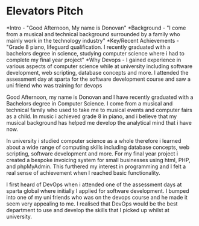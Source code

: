 # Elevators Pitch

*Intro - "Good Afternoon, My name is Donovan"
*Background - "I come from a musical and technical background surrounded by a family who mainly work in the technology industry"
*Key/Recent Achievements - "Grade 8 piano, lifeguard qualification. I recently graduated with a bachelors degree in science, studying computer science where i had to complete my final year project"
*Why Devops - I gained experience in various aspects of computer science while at university including software development, web scripting, database concepts and more. I attended the assessment day at sparta for the software development course and saw a uni friend who was training for devops


Good Afternoon, my name is Donovan and I have recently graduated with a Bachelors degree in Computer Science. I come from a musical and technical family who used to take me to musical events and computer fairs as a child. In music i achieved grade 8 in piano, and i believe that my musical background has helped me develop the analytical mind that i have now.

In university i studied computer science as a whole therefore i learned about a wide range of computing skills including database concepts, web scripting, software development and more. For my final year project i created a bespoke invoicing system for small businesses using html, PHP, and phpMyAdmin. This furthered my interest in programming and I felt a real sense of achievement when I reached basic functionality.

I first heard of DevOps when i attended one of the assessment days at sparta global where initially I applied for software development. I bumped into one of my uni friends who was on the devops course and he made it seem very appealing to me. I realised that DevOps would be the best department to use and develop the skills that I picked up whilst at university.


